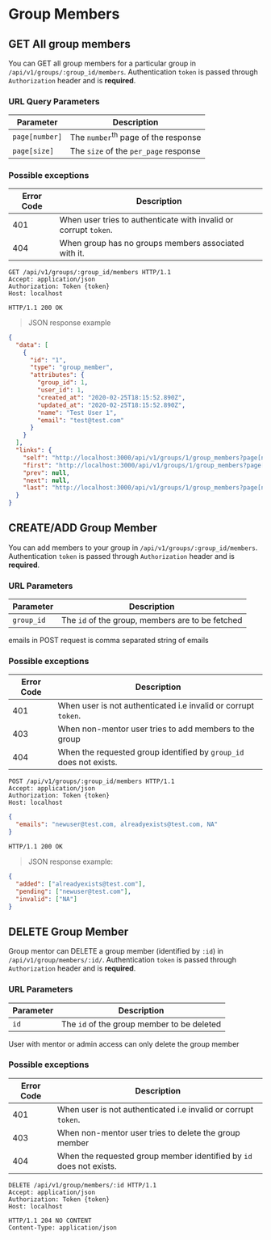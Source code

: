 # Group Members

## GET All group members

You can GET all group members for a particular group in `/api/v1/groups/:group_id/members`. Authentication `token` is passed through `Authorization` header and is **required**.

### URL Query Parameters

| Parameter      | Description                                    |
| -------------- | ---------------------------------------------- |
| `page[number]` | The `number`<sup>th</sup> page of the response |
| `page[size]`   | The `size` of the `per_page` response          |

### Possible exceptions

| Error Code | Description                                                      |
| ---------- | ---------------------------------------------------------------- |
| 401        | When user tries to authenticate with invalid or corrupt `token`. |
| 404        | When group has no groups members associated with it.             |

```http
GET /api/v1/groups/:group_id/members HTTP/1.1
Accept: application/json
Authorization: Token {token}
Host: localhost
```

```http
HTTP/1.1 200 OK
```

> JSON response example

```json
{
  "data": [
    {
      "id": "1",
      "type": "group_member",
      "attributes": {
        "group_id": 1,
        "user_id": 1,
        "created_at": "2020-02-25T18:15:52.890Z",
        "updated_at": "2020-02-25T18:15:52.890Z",
        "name": "Test User 1",
        "email": "test@test.com"
      }
    }
  ],
  "links": {
    "self": "http://localhost:3000/api/v1/groups/1/group_members?page[number]=1",
    "first": "http://localhost:3000/api/v1/groups/1/group_members?page[number]=1",
    "prev": null,
    "next": null,
    "last": "http://localhost:3000/api/v1/groups/1/group_members?page[number]=1"
  }
}
```

## CREATE/ADD Group Member

You can add members to your group in `/api/v1/groups/:group_id/members`. Authentication `token` is passed through `Authorization` header and is **required**.

### URL Parameters

| Parameter  | Description                                      |
| ---------- | ------------------------------------------------ |
| `group_id` | The `id` of the group, members are to be fetched |

<aside class="notice">emails in POST request is comma separated string of emails</aside>

### Possible exceptions

| Error Code | Description                                                        |
| ---------- | ------------------------------------------------------------------ |
| 401        | When user is not authenticated i.e invalid or corrupt `token`.     |
| 403        | When non-mentor user tries to add members to the group             |
| 404        | When the requested group identified by `group_id` does not exists. |

```http
POST /api/v1/groups/:group_id/members HTTP/1.1
Accept: application/json
Authorization: Token {token}
Host: localhost
```

```json
{
  "emails": "newuser@test.com, alreadyexists@test.com, NA"
}
```

```http
HTTP/1.1 200 OK
```

> JSON response example:

```json
{
  "added": ["alreadyexists@test.com"],
  "pending": ["newuser@test.com"],
  "invalid": ["NA"]
}
```

## DELETE Group Member

Group mentor can DELETE a group member (identified by `:id`) in `/api/v1/group/members/:id/`. Authentication `token` is passed through `Authorization` header and is **required**.

### URL Parameters

| Parameter | Description                                |
| --------- | ------------------------------------------ |
| `id`      | The `id` of the group member to be deleted |

<aside class="warning">User with mentor or admin access can only delete the group member</aside>

### Possible exceptions

| Error Code | Description                                                         |
| ---------- | ------------------------------------------------------------------- |
| 401        | When user is not authenticated i.e invalid or corrupt `token`.      |
| 403        | When non-mentor user tries to delete the group member               |
| 404        | When the requested group member identified by `id` does not exists. |

```http
DELETE /api/v1/group/members/:id HTTP/1.1
Accept: application/json
Authorization: Token {token}
Host: localhost
```

```http
HTTP/1.1 204 NO CONTENT
Content-Type: application/json
```
